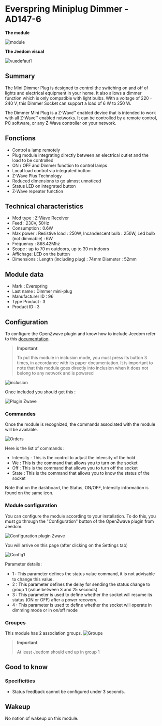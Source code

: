# Everspring Miniplug Dimmer - AD147-6

 **The module**

![module](images/everspring.AD147-6/module.jpg)

 **The Jeedom visual**

![vuedefaut1](images/everspring.AD147-6/vuedefaut1.jpg)

## Summary

The Mini Dimmer Plug is designed to control the switching on and off of lights and electrical equipment in your home. It also allows a dimmer function which is only compatible with light bulbs. With a voltage of 220 - 240 V, this Dimmer Socket can support a load of 6 W to 250 W.

The Dimmer Mini Plug is a Z-Wave™ enabled device that is intended to work with all Z-Wave™ enabled networks. It can be controlled by a remote control, PC software, or any Z-Wave controller on your network.

## Fonctions

-   Control a lamp remotely
-   Plug module integrating directly between an electrical outlet and the load to be controlled
-   ON / OFF and Dimmer function to control lamps
-   Local load control via integrated button
-   Z-Wave Plus Technology
-   Reduced dimensions to go almost unnoticed
-   Status LED on integrated button
-   Z-Wave repeater function

## Technical characteristics

-   Mod type : Z-Wave Receiver
-   Feed : 230V, 50Hz
-   Consumption : 0.6W
-   Max power : Resistive load : 250W, Incandescent bulb : 250W, Led bulb (not dimmable) : 6W
-   Frequency : 868.42Mhz
-   Scope : up to 70 m outdoors, up to 30 m indoors
-   Affichage: LED on the button
-   Dimensions : Length (including plug) : 74mm Diameter : 52mm

## Module data

-   Mark : Everspring
-   Last name : Dimmer mini-plug
-   Manufacturer ID : 96
-   Type Product : 3
-   Product ID : 3

## Configuration

To configure the OpenZwave plugin and know how to include Jeedom refer to this [documentation](https://doc.jeedom.com/en_US/plugins/automation%20protocol/openzwave/).

> **Important**
>
> To put this module in inclusion mode, you must press its button 3 times, in accordance with its paper documentation. It is important to note that this module goes directly into inclusion when it does not belong to any network and is powered

![inclusion](images/everspring.AD147-6/inclusion.jpg)

Once included you should get this :

![Plugin Zwave](images/everspring.AD147-6/information.jpg)

### Commandes

Once the module is recognized, the commands associated with the module will be available.

![Orders](images/everspring.AD147-6/commandes.jpg)

Here is the list of commands :

-   Intensity : This is the control to adjust the intensity of the hold
-   We : This is the command that allows you to turn on the socket
-   Off : This is the command that allows you to turn off the socket
-   State : This is the command that allows you to know the status of the socket

Note that on the dashboard, the Status, ON/OFF, Intensity information is found on the same icon.

### Module configuration

You can configure the module according to your installation. To do this, you must go through the "Configuration" button of the OpenZwave plugin from Jeedom.

![Configuration plugin Zwave](images/plugin/bouton_configuration.jpg)

You will arrive on this page (after clicking on the Settings tab)

![Config1](images/everspring.AD147-6/config1.jpg)

Parameter details :

-   1 : This parameter deﬁnes the status value command, it is not advisable to change this value.
-   2 : This parameter defines the delay for sending the status change to group 1 (value between 3 and 25 seconds)
-   3 : This parameter is used to define whether the socket will resume its status (ON or OFF) after a power recovery.
-   4 : This parameter is used to define whether the socket will operate in dimming mode or in on/off mode

### Groupes

This module has 2 association groups.
![Groupe](images/everspring.AD147-6/groupe.jpg)

> **Important**
>
> At least Jeedom should end up in group 1

## Good to know

### Specificities

-   Status feedback cannot be configured under 3 seconds.

## Wakeup

No notion of wakeup on this module.
